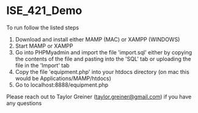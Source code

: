 # ISE_421_Demo

To run follow the listed steps

1. Download and install either MAMP (MAC) or XAMPP (WINDOWS)
2. Start MAMP or XAMPP
3. Go into PHPMyadmin and import the file 'import.sql' either by copying the contents of the file and pasting into the 'SQL' tab or uploading the file in the 'Import' tab
4. Copy the file 'equipment.php' into your htdocs directory (on mac this would be Applications/MAMP/htdocs)
5. Go to localhost:8888/equipment.php

Please reach out to Taylor Greiner (taylor.greiner@gmail.com) if you have any questions
